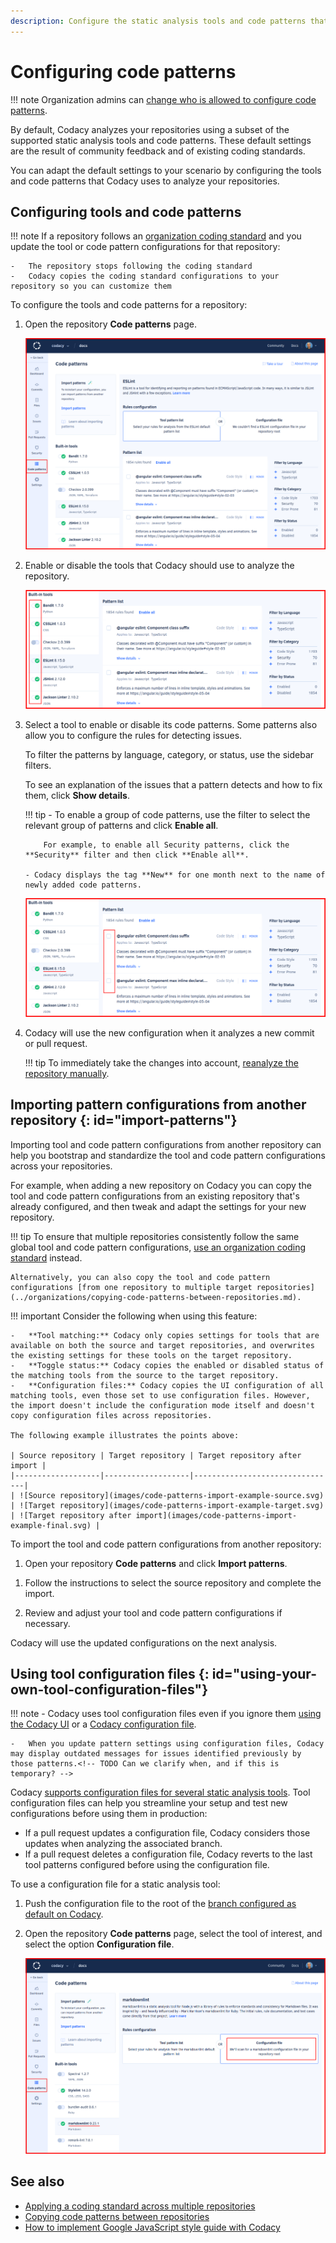 ```yaml
---
description: Configure the static analysis tools and code patterns that Codacy uses to analyze your repositories to ensure that the analysis results are adapted to your scenario.
---
```


# Configuring code patterns

!!! note
    Organization admins can [change who is allowed to configure code patterns](../organizations/roles-and-permissions-for-organizations.md#change-analysis-configuration).

By default, Codacy analyzes your repositories using a subset of the supported static analysis tools and code patterns. These default settings are the result of community feedback and of existing coding standards.

You can adapt the default settings to your scenario by configuring the tools and code patterns that Codacy uses to analyze your repositories.

## Configuring tools and code patterns

!!! note
    If a repository follows an [organization coding standard](../organizations/using-coding-standards.md) and you update the tool or code pattern configurations for that repository:

    -   The repository stops following the coding standard
    -   Codacy copies the coding standard configurations to your repository so you can customize them

To configure the tools and code patterns for a repository:

1.  Open the repository **Code patterns** page.

    ![Code patterns page](images/code-patterns.png)

1.  Enable or disable the tools that Codacy should use to analyze the repository.

    ![Toggling tools](images/code-patterns-toggle-tools.png)

1.  Select a tool to enable or disable its code patterns. Some patterns also allow you to configure the rules for detecting issues.

    To filter the patterns by language, category, or status, use the sidebar filters.

    To see an explanation of the issues that a pattern detects and how to fix them, click **Show details**.

    !!! tip
        -   To enable a group of code patterns, use the filter to select the relevant group of patterns and click **Enable all**.

            For example, to enable all Security patterns, click the **Security** filter and then click **Enable all**.

        - Codacy displays the tag **New** for one month next to the name of newly added code patterns.

    ![Configuring code patterns](images/code-patterns-configure.png)

1.  Codacy will use the new configuration when it analyzes a new commit or pull request.

    !!! tip
        To immediately take the changes into account, [reanalyze the repository manually](../faq/repositories/how-do-i-reanalyze-my-repository.md).

## Importing pattern configurations from another repository {: id="import-patterns"}

Importing tool and code pattern configurations from another repository can help you bootstrap and standardize the tool and code pattern configurations across your repositories.

For example, when adding a new repository on Codacy you can copy the tool and code pattern configurations from an existing repository that's already configured, and then tweak and adapt the settings for your new repository.

!!! tip
    To ensure that multiple repositories consistently follow the same global tool and code pattern configurations, [use an organization coding standard](../organizations/using-coding-standards.md) instead.

    Alternatively, you can also copy the tool and code pattern configurations [from one repository to multiple target repositories](../organizations/copying-code-patterns-between-repositories.md).

<!-- TODO DOCS-341 Can we simplify this? -->
<!--code-patterns-copy-start-->
!!! important
    Consider the following when using this feature:

    -   **Tool matching:** Codacy only copies settings for tools that are available on both the source and target repositories, and overwrites the existing settings for these tools on the target repository.
    -   **Toggle status:** Codacy copies the enabled or disabled status of the matching tools from the source to the target repository.
    -   **Configuration files:** Codacy copies the UI configuration of all matching tools, even those set to use configuration files. However, the import doesn't include the configuration mode itself and doesn't copy configuration files across repositories.

    The following example illustrates the points above:

    | Source repository | Target repository | Target repository after import |
    |-------------------|-------------------|--------------------------------|
    | ![Source repository](images/code-patterns-import-example-source.svg) | ![Target repository](images/code-patterns-import-example-target.svg) | ![Target repository after import](images/code-patterns-import-example-final.svg) |
<!--code-patterns-copy-end-->

To import the tool and code pattern configurations from another repository:

1.  Open your repository **Code patterns** and click **Import patterns**.

<!-- TODO DOCS-341 Evaluate whether to keep -->
[//]: # (    ![Importing code patterns from another repository]&#40;images/code-patterns-import.png&#41;)

1.  Follow the instructions to select the source repository and complete the import.

1.  Review and adjust your tool and code pattern configurations if necessary.

Codacy will use the updated configurations on the next analysis.

## Using tool configuration files {: id="using-your-own-tool-configuration-files"}

!!! note
    -   Codacy uses tool configuration files even if you ignore them [using the Codacy UI](ignoring-files.md) or a [Codacy configuration file](codacy-configuration-file.md#syntax-for-ignoring-files).

    -   When you update pattern settings using configuration files, Codacy may display outdated messages for issues identified previously by those patterns.<!-- TODO Can we clarify when, and if this is temporary? -->

Codacy [supports configuration files for several static analysis tools](../getting-started/supported-languages-and-tools.md#tool-configuration-files). Tool configuration files can help you streamline your setup and test new configurations before using them in production:

- If a pull request updates a configuration file, Codacy considers those updates when analyzing the associated branch.
- If a pull request deletes a configuration file, Codacy reverts to the last tool patterns configured before using the configuration file.

To use a configuration file for a static analysis tool:

1.  Push the configuration file to the root of the [branch configured as default on Codacy](managing-branches.md).

1.  Open the repository **Code patterns** page, select the tool of interest, and select the option **Configuration file**.

    ![Using a configuration file](images/code-patterns-config-file.png)

## See also

-   [Applying a coding standard across multiple repositories](../organizations/using-coding-standards.md)
-   [Copying code patterns between repositories](../organizations/copying-code-patterns-between-repositories.md)
-   [How to implement Google JavaScript style guide with Codacy](https://blog.codacy.com/implement-google-javascript-style-guide-with-codacy/)<!-- TODO DOCS-341 Shouldn't we rather mention an internal docs page here? -->
